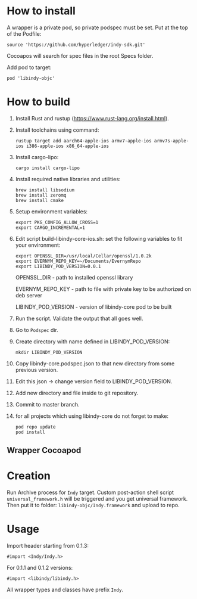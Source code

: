 # How to install
A wrapper is a private pod, so private podspec must be set. Put at the top of the Podfile: 
    
    source 'https://github.com/hyperledger/indy-sdk.git'
    
Cocoapos will search for spec files in the root Specs folder.

Add pod to target:
    
    pod 'libindy-objc'                

# How to build

1. Install Rust and rustup (https://www.rust-lang.org/install.html).
1. Install toolchains using command:

   ```
   rustup target add aarch64-apple-ios armv7-apple-ios armv7s-apple-ios i386-apple-ios x86_64-apple-ios
   ```
1. Install cargo-lipo:
   
   ```
   cargo install cargo-lipo
   ```
1. Install required native libraries and utilities:
   
   ```
   brew install libsodium
   brew install zeromq
   brew install cmake
   ```
1. Setup environment variables:
   
   ```
   export PKG_CONFIG_ALLOW_CROSS=1
   export CARGO_INCREMENTAL=1
   ```
1. Edit script build-libindy-core-ios.sh: set the following variables to fit your environment:
   
   ```
   export OPENSSL_DIR=/usr/local/Cellar/openssl/1.0.2k
   export EVERNYM_REPO_KEY=~/Documents/EvernymRepo
   export LIBINDY_POD_VERSION=0.0.1
   ```
   OPENSSL_DIR - path to installed openssl library
   
   EVERNYM_REPO_KEY - path to file with private key to be authorized on deb server
   
   LIBINDY_POD_VERSION - version of libindy-core pod to be built
1. Run the script. Validate the output that all goes well.
1. Go to `Podspec` dir.
1. Create directory with name defined in LIBINDY_POD_VERSION:
   
   ```
   mkdir LIBINDY_POD_VERSION
   ```
1. Copy libindy-core.podspec.json to that new directory from some previous version.
1. Edit this json -> change version field to LIBINDY_POD_VERSION.
1. Add new directory and file inside to git repository.
1. Commit to master branch.
1. for all projects which using libindy-core do not forget to make:

   ```
   pod repo update
   pod install
   ```
   
   
## Wrapper Cocoapod

# Creation 
Run Archive process for `Indy` target. Custom post-action shell script `universal_framework.h` will be triggered and you get universal framework. Then put it to folder: `libindy-objc/Indy.framework` and upload to repo.

# Usage

Import header starting from 0.1.3:

```
#import <Indy/Indy.h> 
```
For 0.1.1 and 0.1.2 versions:

```
#import <libindy/libindy.h>
```

All wrapper types and classes have prefix `Indy`.